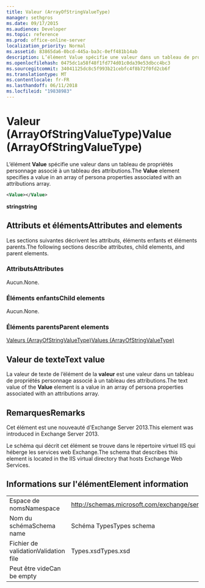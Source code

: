 ```yaml
---
title: Valeur (ArrayOfStringValueType)
manager: sethgros
ms.date: 09/17/2015
ms.audience: Developer
ms.topic: reference
ms.prod: office-online-server
localization_priority: Normal
ms.assetid: 83865da6-0bcd-445a-ba3c-0eff481b14ab
description: L’élément Value spécifie une valeur dans un tableau de propriétés personnage associé à un tableau des attributions.
ms.openlocfilehash: 0475dc1a58f48f1fd774d01c0da39e53dbcc4bc3
ms.sourcegitcommit: 34041125dc8c5f993b21cebfc4f8b72f0fd2cb6f
ms.translationtype: MT
ms.contentlocale: fr-FR
ms.lasthandoff: 06/11/2018
ms.locfileid: "19838983"
---
```

# <a name="value-arrayofstringvaluetype"></a><span data-ttu-id="38fb4-103">Valeur (ArrayOfStringValueType)</span><span class="sxs-lookup"><span data-stu-id="38fb4-103">Value (ArrayOfStringValueType)</span></span>

<span data-ttu-id="38fb4-104">L’élément **Value** spécifie une valeur dans un tableau de propriétés personnage associé à un tableau des attributions.</span><span class="sxs-lookup"><span data-stu-id="38fb4-104">The **Value** element specifies a value in an array of persona properties associated with an attributions array.</span></span> 
  
```XML
<Value></Value>
```

<span data-ttu-id="38fb4-105">**string**</span><span class="sxs-lookup"><span data-stu-id="38fb4-105">**string**</span></span>

## <a name="attributes-and-elements"></a><span data-ttu-id="38fb4-106">Attributs et éléments</span><span class="sxs-lookup"><span data-stu-id="38fb4-106">Attributes and elements</span></span>

<span data-ttu-id="38fb4-107">Les sections suivantes décrivent les attributs, éléments enfants et éléments parents.</span><span class="sxs-lookup"><span data-stu-id="38fb4-107">The following sections describe attributes, child elements, and parent elements.</span></span>
  
### <a name="attributes"></a><span data-ttu-id="38fb4-108">Attributs</span><span class="sxs-lookup"><span data-stu-id="38fb4-108">Attributes</span></span>

<span data-ttu-id="38fb4-109">Aucun.</span><span class="sxs-lookup"><span data-stu-id="38fb4-109">None.</span></span>
  
### <a name="child-elements"></a><span data-ttu-id="38fb4-110">Éléments enfants</span><span class="sxs-lookup"><span data-stu-id="38fb4-110">Child elements</span></span>

<span data-ttu-id="38fb4-111">Aucun.</span><span class="sxs-lookup"><span data-stu-id="38fb4-111">None.</span></span>
  
### <a name="parent-elements"></a><span data-ttu-id="38fb4-112">Éléments parents</span><span class="sxs-lookup"><span data-stu-id="38fb4-112">Parent elements</span></span>

[<span data-ttu-id="38fb4-113">Valeurs (ArrayOfStringValueType)</span><span class="sxs-lookup"><span data-stu-id="38fb4-113">Values (ArrayOfStringValueType)</span></span>](values-arrayofstringvaluetype.md)
  
## <a name="text-value"></a><span data-ttu-id="38fb4-114">Valeur de texte</span><span class="sxs-lookup"><span data-stu-id="38fb4-114">Text value</span></span>

<span data-ttu-id="38fb4-115">La valeur de texte de l’élément de la **valeur** est une valeur dans un tableau de propriétés personnage associé à un tableau des attributions.</span><span class="sxs-lookup"><span data-stu-id="38fb4-115">The text value of the **Value** element is a value in an array of persona properties associated with an attributions array.</span></span> 
  
## <a name="remarks"></a><span data-ttu-id="38fb4-116">Remarques</span><span class="sxs-lookup"><span data-stu-id="38fb4-116">Remarks</span></span>

<span data-ttu-id="38fb4-117">Cet élément est une nouveauté d'Exchange Server 2013.</span><span class="sxs-lookup"><span data-stu-id="38fb4-117">This element was introduced in Exchange Server 2013.</span></span>
  
<span data-ttu-id="38fb4-118">Le schéma qui décrit cet élément se trouve dans le répertoire virtuel IIS qui héberge les services web Exchange.</span><span class="sxs-lookup"><span data-stu-id="38fb4-118">The schema that describes this element is located in the IIS virtual directory that hosts Exchange Web Services.</span></span>
  
## <a name="element-information"></a><span data-ttu-id="38fb4-119">Informations sur l'élément</span><span class="sxs-lookup"><span data-stu-id="38fb4-119">Element information</span></span>

|||
|:-----|:-----|
|<span data-ttu-id="38fb4-120">Espace de noms</span><span class="sxs-lookup"><span data-stu-id="38fb4-120">Namespace</span></span>  <br/> |http://schemas.microsoft.com/exchange/services/2006/types  <br/> |
|<span data-ttu-id="38fb4-121">Nom du schéma</span><span class="sxs-lookup"><span data-stu-id="38fb4-121">Schema name</span></span>  <br/> |<span data-ttu-id="38fb4-122">Schéma Types</span><span class="sxs-lookup"><span data-stu-id="38fb4-122">Types schema</span></span>  <br/> |
|<span data-ttu-id="38fb4-123">Fichier de validation</span><span class="sxs-lookup"><span data-stu-id="38fb4-123">Validation file</span></span>  <br/> |<span data-ttu-id="38fb4-124">Types.xsd</span><span class="sxs-lookup"><span data-stu-id="38fb4-124">Types.xsd</span></span>  <br/> |
|<span data-ttu-id="38fb4-125">Peut être vide</span><span class="sxs-lookup"><span data-stu-id="38fb4-125">Can be empty</span></span>  <br/> ||
   

